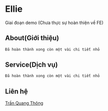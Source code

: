 # Ellie
Giai đoạn demo (Chưa thực sự hoàn thiện về FE)

## About(Giới thiệu)
```bash
Đã hoàn thành xong còn một vài chi tiết nhỏ
```

## Service(Dịch vụ)
```bash
Đã hoàn thành xong còn một vài chi tiết nhỏ
```

## Liên hệ
[Trần Quang Thông](https://www.facebook.com/quangthong211101)
